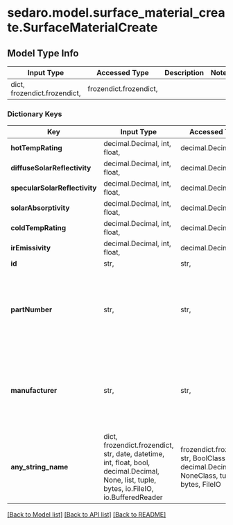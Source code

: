 # sedaro.model.surface_material_create.SurfaceMaterialCreate

## Model Type Info
Input Type | Accessed Type | Description | Notes
------------ | ------------- | ------------- | -------------
dict, frozendict.frozendict,  | frozendict.frozendict,  |  | 

### Dictionary Keys
Key | Input Type | Accessed Type | Description | Notes
------------ | ------------- | ------------- | ------------- | -------------
**hotTempRating** | decimal.Decimal, int, float,  | decimal.Decimal,  |  | 
**diffuseSolarReflectivity** | decimal.Decimal, int, float,  | decimal.Decimal,  |  | 
**specularSolarReflectivity** | decimal.Decimal, int, float,  | decimal.Decimal,  |  | 
**solarAbsorptivity** | decimal.Decimal, int, float,  | decimal.Decimal,  |  | 
**coldTempRating** | decimal.Decimal, int, float,  | decimal.Decimal,  |  | 
**irEmissivity** | decimal.Decimal, int, float,  | decimal.Decimal,  |  | 
**id** | str,  | str,  |  | [optional] 
**partNumber** | str,  | str,  |  | [optional] if omitted the server will use the default value of ""
**manufacturer** | str,  | str,  |  | [optional] if omitted the server will use the default value of ""
**any_string_name** | dict, frozendict.frozendict, str, date, datetime, int, float, bool, decimal.Decimal, None, list, tuple, bytes, io.FileIO, io.BufferedReader | frozendict.frozendict, str, BoolClass, decimal.Decimal, NoneClass, tuple, bytes, FileIO | any string name can be used but the value must be the correct type | [optional]

[[Back to Model list]](../../README.md#documentation-for-models) [[Back to API list]](../../README.md#documentation-for-api-endpoints) [[Back to README]](../../README.md)

